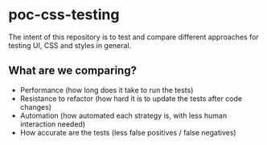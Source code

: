 # poc-css-testing

The intent of this repository is to test and compare different approaches for testing UI, CSS and styles in general.

## What are we comparing?
- Performance (how long does it take to run the tests)
- Resistance to refactor (how hard it is to update the tests after code changes)
- Automation (how automated each strategy is, with less human interaction needed)
- How accurate are the tests (less false positives / false negatives)
